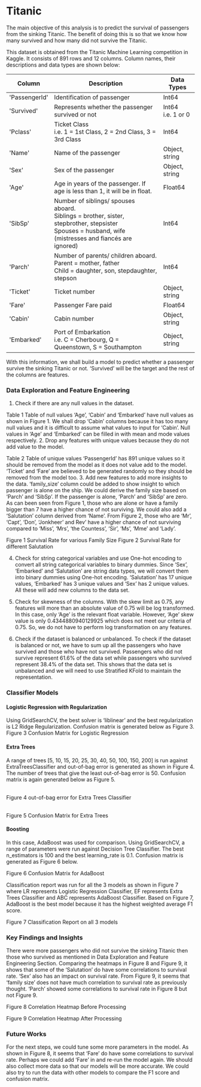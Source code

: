 # Titanic
The main objective of this analysis is to predict the survival of passengers from the sinking Titanic. The benefit of doing this is so that we know how many survived and how many did not survive the Titanic.

This dataset is obtained from the Titanic Machine Learning competition in Kaggle.
It consists of 891 rows and 12 columns. Column names, their descriptions and data types are shown below:

| Column | Description | Data Types |
| ------------- | ------------- | ------------- |
| 'PassengerId' | Identification of passenger | Int64 |
|'Survived' | Represents whether the passenger survived or not| Int64 <br> i.e. 1 or 0|
|'Pclass' | Ticket Class <br>i.e. 1 = 1st Class, 2 = 2nd Class, 3 = 3rd Class | Int64|
|'Name' | Name of the passenger | Object, string|
|'Sex'	| Sex of the passenger	| Object, string|
|'Age' | Age in years of the passenger. If age is less than 1, it will be in float.| Float64|
|'SibSp' | Number of siblings/ spouses aboard. <br> Siblings = brother, sister, stepbrother, stepsister <br> Spouses = husband, wife (mistresses and fiancés are ignored)| Int64|
|'Parch' | Number of parents/ children aboard. <br> Parent = mother, father <br> Child = daughter, son, stepdaughter, stepson | Int64|
|'Ticket'|	Ticket number|	Object, string|
|'Fare'	|Passenger Fare paid	|Float64|
|'Cabin'|	Cabin number	|Object, string|
|'Embarked'| Port of Embarkation <br> i.e. C = Cherbourg, Q = Queenstown, S = Southampton|	Object, string|

With this information, we shall build a model to predict whether a passenger survive the sinking Titanic or not. ‘Survived’ will be the target and the rest of the columns are features.

### Data Exploration and Feature Engineering
1.	Check if there are any null values in the dataset.
 
Table 1 Table of null values
‘Age’, ‘Cabin’ and ‘Embarked’ have null values as shown in Figure 1. We shall drop ‘Cabin’ columns because it has too many null values and it is difficult to assume what values to input for ‘Cabin’. Null values in ‘Age’ and ‘Embarked’ can be filled in with mean and mode values respectively. 
2.	Drop any features with unique values because they do not add value to the model.
 
Table 2 Table of unique values
‘PassengerId’ has 891 unique values so it should be removed from the model as it does not value add to the model. ‘Ticket’ and ‘Fare’ are believed to be generated randomly so they should be removed from the model too.
3.	Add new features to add more insights to the data.
‘family_size’ column could be added to show insight to which passenger is alone on the ship. We could derive the family size based on ‘Parch’ and ‘SibSp’. If the passenger is alone, ‘Parch’ and ‘SibSp’ are zero. As can been seen from Figure 1, those who are alone or have a family bigger than 7 have a higher chance of not surviving.
We could also add a ‘Salutation’ column derived from ‘Name’. From Figure 2, those who are ‘Mr’, ‘Capt’, ‘Don’, ‘Jonkheer’ and Rev’ have a higher chance of not surviving compared to ‘Miss’, ‘Mrs’, ‘the Countess’, ‘Sir’, ‘Ms’, ‘Mme’ and ‘Lady’.

 	 
Figure 1 Survival Rate for various Family Size		Figure 2 Survival Rate for different Salutation

4. Check for string categorical variables and use One-hot encoding to convert all string categorical variables to binary dummies.
Since ‘Sex’, ‘Embarked’ and ‘Salutation’ are string data types, we will convert them into binary dummies using One-hot encoding. ‘Salutation’ has 17 unique values, ‘Embarked’ has 3 unique values and ‘Sex’ has 2 unique values. All these will add new columns to the data set. 


5. Check for skewness of the columns. With the skew limit as 0.75, any features will more than an absolute value of 0.75 will be log transformed. 
In this case, only ‘Age’ is the relevant float variable. However, ‘Age’ skew value is only 0.4344880940129925 which does not meet our criteria of 0.75. So, we do not have to perform log transformation on any features.


6. Check if the dataset is balanced or unbalanced.
To check if the dataset is balanced or not, we have to sum up all the passengers who have survived and those who have not survived. Passengers who did not survive represent 61.6% of the data set while passengers who survived represent 38.4% of the data set. This shows that the data set is unbalanced and we will need to use Stratified KFold to maintain the representation.


### Classifier Models
#### Logistic Regression with Regularization
Using GridSearchCV, the best solver is ‘liblinear’ and the best regularization is L2 Ridge Regularization. Confusion matrix is generated below as Figure 3.
<br>Figure 3 Confusion Matrix for Logistic Regression

#### Extra Trees
A range of trees [5, 10, 15, 20, 25, 30, 40, 50, 100, 150, 200] is run against ExtraTreesClassifier and out-of-bag error is generated as shown in Figure 4. The number of trees that give the least out-of-bag error is 50. Confusion matrix is again generated below as Figure 5.
  
<br>Figure 4 out-of-bag error for Extra Trees Classifier 		

<br>Figure 5 Confusion Matrix for Extra Trees

#### Boosting
In this case, AdaBoost was used for comparison. Using GridSearchCV, a range of parameters were run against Decision Tree Classifier. The best n_estimators is 100 and the best learning_rate is 0.1.
Confusion matrix is generated as Figure 6 below.
 
Figure 6 Confusion Matrix for AdaBoost

Classification report was run for all the 3 models as shown in Figure 7 where LR represents Logistic Regression Classifier, EF represents Extra Trees Classifier and ABC represents AdaBoost Classifier. Based on Figure 7, AdaBoost is the best model because it has the highest weighted average F1 score.
 

Figure 7 Classification Report on all 3 models

### Key Findings and Insights
There were more passengers who did not survive the sinking Titanic then those who survived as mentioned in Data Exploration and Feature Engineering Section. 
Comparing the heatmaps in Figure 8 and Figure 9, it shows that some of the ‘Salutation’ do have some correlations to survival rate. ‘Sex’ also has an impact on survival rate. From Figure 9, it seems that ‘family size’ does not have much correlation to survival rate as previously thought. ‘Parch’ showed some correlations to survival rate in Figure 8 but not Figure 9.
  
Figure 8 Correlation Heatmap Before Processing		

Figure 9 Correlation Heatmap After Processing

### Future Works
For the next steps, we could tune some more parameters in the model. As shown in Figure 8, it seems that ‘Fare’ do have some correlations to survival rate. Perhaps we could add ‘Fare’ in and re-run the model again. 
We should also collect more data so that our models will be more accurate. We could also try to run the data with other models to compare the F1 score and confusion matrix.




